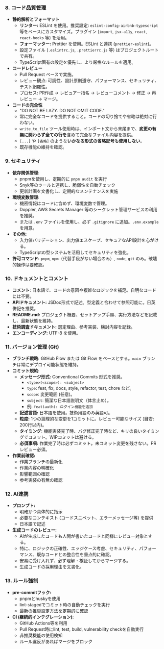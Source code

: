 ### 8. コード品質管理

- **静的解析とフォーマット**
  - **リンター:** ESLint を使用。推奨設定: `eslint-config-airbnb-typescript` 等をベースにカスタマイズ。プラグイン (`import`, `jsx-a11y`, `react`, `react-hooks` 等) を活用。
  - **フォーマッター:** Prettier を使用。ESLint と連携 (`prettier-eslint`)。
  - 設定ファイル (`.eslintrc.js`, `.prettierrc.js` 等) はプロジェクトルートで共有。
  - TypeScript固有の設定を優先し、より厳格なルールを適用。
- **コードレビュー**
  - Pull Request ベースで実施。
  - レビュー観点: 可読性、設計原則遵守、パフォーマンス、セキュリティ、テスト網羅性。
  - プロセス: PR作成 → レビュアー指名 → レビューコメント → 修正 → 再レビュー → マージ。
- **コードの完全性**
   - "DO NOT BE LAZY. DO NOT OMIT CODE."
   - 常に完全なコードを提供すること。コードの切り捨てや省略は絶対に行わない。
   - `write_to_file` ツール使用時は、インポート文から末尾まで、**変更の有無に関わらず全ての行を**含めて完全なファイル内容を提供。
   - `[...]` や `[省略]` のような**いかなる形式の省略記号も使用しない**。
   - 既存機能の維持を確認。

### 9. セキュリティ

- **依存関係管理:**
  - pnpmを使用し、定期的に `pnpm audit` を実行
  - Snyk等のツールと連携し、脆弱性を自動チェック
  - 更新計画を文書化し、定期的なメンテナンスを実施
- **環境変数管理:**
  - 機密情報はコードに含めず、環境変数で管理。
  - Doppler, AWS Secrets Manager 等のシークレット管理サービスの利用を推奨。
  - または `.env` ファイルを使用し、必ず `.gitignore` に追加。`.env.example` を用意。
- **その他:**
  - 入力値バリデーション、出力値エスケープ、セキュアなAPI設計を心がける。
  - TypeScriptの型システムを活用してセキュリティを強化。
- **許可コマンド:** `pnpm`, `npm`（代替手段がない場合のみ）, `node`, `git` のみ。破壊的操作は要確認。

### 10. ドキュメントとコメント

- **コメント:** 日本語で、コードの意図や複雑なロジックを補足。自明なコードには不要。
- **APIドキュメント:** JSDoc形式で記述。型定義と合わせて参照可能に。日英併記を推奨。
- **README.md:** プロジェクト概要、セットアップ手順、実行方法などを記載し、最新状態を維持。
- **技術調査ドキュメント:** 選定理由、参考実装、検討内容を記録。
- **エンコーディング:** UTF-8 を使用。

### 11. バージョン管理 (Git)

- **ブランチ戦略:** GitHub Flow または Git Flow をベースとする。`main` ブランチは常にデプロイ可能状態を維持。
- **コミット規約:**
  - **メッセージ形式:** Conventional Commits 形式を推奨。
    - `<type>(<scope>): <subject>`
    - `type`: feat, fix, docs, style, refactor, test, chore など。
    - `scope`: 変更範囲 (任意)。
    - `subject`: 簡潔な日本語説明文（体言止め）。
    - 例: `feat(auth): ログイン機能を追加`
  - **記述言語:** 日本語を使用。技術用語のみ英語可。
  - **粒度:** 1つの論理的な変更を1コミットに。レビュー可能なサイズ (目安: 200行以内)。
  - **タイミング:** 機能実装完了時、バグ修正完了時など、キリの良いタイミングでコミット。WIPコミットは避ける。
  - **必須事項:** 作業完了時は必ずコミット。未コミット変更を残さない。PRレビュー必須。
- **作業前確認:**
  - 作業ブランチの最新化
  - 作業内容の明確化
  - 影響範囲の確認
  - 参考実装の有無の確認

### 12. AI連携

- **プロンプト:**
  - 明確かつ具体的に指示
  - 必要なコンテキスト (コードスニペット、エラーメッセージ等) を提供
  - 日本語で記述
- **生成コードのレビュー:**
  - AIが生成したコードも人間が書いたコードと同様にレビュー対象とする。
  - 特に、ロジックの正確性、エッジケース考慮、セキュリティ、パフォーマンス、既存コードとの整合性を重点的に確認。
  - 安易に受け入れず、必ず理解・検証してからマージする。
  - 生成コードの採用理由を文書化。

### 13. ルール強制

- **pre-commitフック:**
  - pnpmとhuskyを使用
  - lint-stagedでコミット時の自動チェックを実行
  - 最新の推奨設定方法を定期的に確認
- **CI (継続的インテグレーション):**
  - GitHub Actions等を利用
  - Pull Request時にlint, test, build, vulnerability checkを自動実行
  - 非推奨機能の使用検知
  - ルール違反があればマージをブロック
  